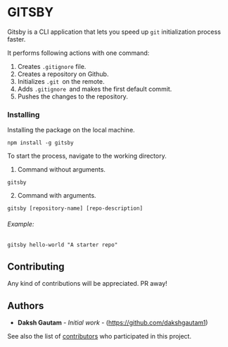 # GITSBY

Gitsby is a CLI application that lets you speed up `git` initialization process faster.

It performs following actions with one command:
1. Creates `.gitignore` file. 
2. Creates a repository on Github. 
3. Initializes `.git `on the remote. 
4. Adds `.gitignore `and makes the first default commit. 
5. Pushes the changes to the repository. 

### Installing

Installing the package on the local machine. 
```
npm install -g gitsby
```

To start the process, navigate to the working directory. 

1. Command without arguments.
```
gitsby 
```

2. Command with arguments.
```
gitsby [repository-name] [repo-description]
```

###### Example: 

```
gitsby hello-world "A starter repo"
```

## Contributing

Any kind of contributions will be appreciated. PR away!


## Authors

* **Daksh Gautam** - *Initial work* - (https://github.com/dakshgautam1)

See also the list of [contributors](https://github.com/your/project/contributors) who participated in this project.

